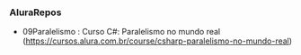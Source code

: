 ### AluraRepos

- 09Paralelismo : Curso C#: Paralelismo no mundo real (https://cursos.alura.com.br/course/csharp-paralelismo-no-mundo-real)
